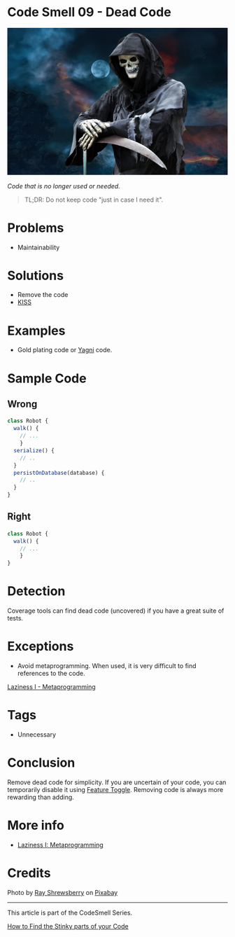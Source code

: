 # Code Smell 09 - Dead Code

![Code Smell 09 - Dead Code](Code%20Smell%2009%20-%20Dead%20Code.jpg)

*Code that is no longer used or needed.*

> TL;DR: Do not keep code "just in case I need it".

# Problems

- Maintainability

# Solutions

- Remove the code
- [KISS](https://en.wikipedia.org/wiki/KISS_principle)

# Examples

- Gold plating code or [Yagni](https://en.wikipedia.org/wiki/You_aren%27t_gonna_need_it) code.

# Sample Code

## Wrong

[Gist Url]: # (https://gist.github.com/mcsee/9e793df7489a96dc27d29d0f4e963bdf)
```javascript
class Robot {   
  walk() {
    // ...
    }
  serialize() {
    // ..
  }
  persistOnDatabase(database) {
    // ..
  }
}

```

## Right

[Gist Url]: # (https://gist.github.com/mcsee/e1075cc971b5f7af28e37d29b492735d)
```javascript
class Robot {   
  walk() {
    // ...
    }  
}
```

# Detection

Coverage tools can find dead code (uncovered) if you have a great suite of tests.

# Exceptions

- Avoid metaprogramming. When used, it is very difficult to find references to the code.

[Laziness I - Metaprogramming](https://github.com/mcsee/Software-Design-Articles/tree/main/Articles/Theory/Laziness%20I%20-%20Metaprogramming/readme.md)

# Tags

- Unnecessary

# Conclusion

Remove dead code for simplicity.
If you are uncertain of your code, you can temporarily disable it using [Feature Toggle](https://en.wikipedia.org/wiki/Feature_toggle).
Removing code is always more rewarding than adding.

# More info

- [Laziness I: Metaprogramming](https://github.com/mcsee/Software-Design-Articles/tree/main/Articles/Theory/Laziness%20I%20-%20Metaprogramming/readme.md)

# Credits

Photo by <a href="https://pixabay.com/es/users/ray_shrewsberry-7673058/">Ray Shrewsberry</a> on <a href="https://pixabay.com/">Pixabay</a>

* * *

This article is part of the CodeSmell Series.

[How to Find the Stinky parts of your Code](https://github.com/mcsee/Software-Design-Articles/tree/main/Articles/Code%20Smells/How%20to%20Find%20the%20Stinky%20parts%20of%20your%20Code/readme.md)